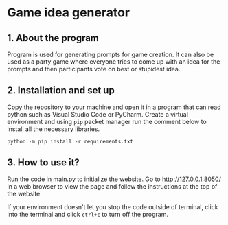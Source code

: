 # Game idea generator

## 1. About the program
Program is used for generating prompts for game creation. It can also be used as a party game where everyone tries to 
come up with an idea for the prompts and then participants vote on best or stupidest idea.

## 2. Installation and set up
Copy the repository to your machine and open it in a program that can read python such as Visual Studio Code or PyCharm.
Create a virtual environment and using ```pip``` packet manager run the comment below to install all the necessary libraries.
```
python -m pip install -r requirements.txt
```

## 3. How to use it?
Run the code in main.py to initialize the website. Go to http://127.0.0.1:8050/ in a web browser to view the page and 
follow the instructions at the top of the website.

If your environment doesn't let you stop the code outside of terminal, click into the terminal and click ```ctrl+c``` to turn off the program.
